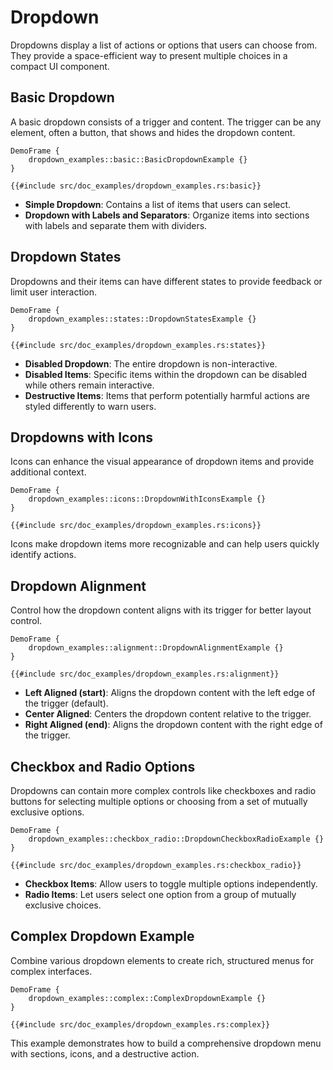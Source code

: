 # Dropdown

Dropdowns display a list of actions or options that users can choose from. They provide a space-efficient way to present multiple choices in a compact UI component.

## Basic Dropdown

A basic dropdown consists of a trigger and content. The trigger can be any element, often a button, that shows and hides the dropdown content.

```inject-dioxus
DemoFrame {
    dropdown_examples::basic::BasicDropdownExample {}
}
```

```rust, no_run
{{#include src/doc_examples/dropdown_examples.rs:basic}}
```

- **Simple Dropdown**: Contains a list of items that users can select.
- **Dropdown with Labels and Separators**: Organize items into sections with labels and separate them with dividers.

## Dropdown States

Dropdowns and their items can have different states to provide feedback or limit user interaction.

```inject-dioxus
DemoFrame {
    dropdown_examples::states::DropdownStatesExample {}
}
```

```rust, no_run
{{#include src/doc_examples/dropdown_examples.rs:states}}
```

- **Disabled Dropdown**: The entire dropdown is non-interactive.
- **Disabled Items**: Specific items within the dropdown can be disabled while others remain interactive.
- **Destructive Items**: Items that perform potentially harmful actions are styled differently to warn users.

## Dropdowns with Icons

Icons can enhance the visual appearance of dropdown items and provide additional context.

```inject-dioxus
DemoFrame {
    dropdown_examples::icons::DropdownWithIconsExample {}
}
```

```rust, no_run
{{#include src/doc_examples/dropdown_examples.rs:icons}}
```

Icons make dropdown items more recognizable and can help users quickly identify actions.

## Dropdown Alignment

Control how the dropdown content aligns with its trigger for better layout control.

```inject-dioxus
DemoFrame {
    dropdown_examples::alignment::DropdownAlignmentExample {}
}
```

```rust, no_run
{{#include src/doc_examples/dropdown_examples.rs:alignment}}
```

- **Left Aligned (start)**: Aligns the dropdown content with the left edge of the trigger (default).
- **Center Aligned**: Centers the dropdown content relative to the trigger.
- **Right Aligned (end)**: Aligns the dropdown content with the right edge of the trigger.

## Checkbox and Radio Options

Dropdowns can contain more complex controls like checkboxes and radio buttons for selecting multiple options or choosing from a set of mutually exclusive options.

```inject-dioxus
DemoFrame {
    dropdown_examples::checkbox_radio::DropdownCheckboxRadioExample {}
}
```

```rust, no_run
{{#include src/doc_examples/dropdown_examples.rs:checkbox_radio}}
```

- **Checkbox Items**: Allow users to toggle multiple options independently.
- **Radio Items**: Let users select one option from a group of mutually exclusive choices.

## Complex Dropdown Example

Combine various dropdown elements to create rich, structured menus for complex interfaces.

```inject-dioxus
DemoFrame {
    dropdown_examples::complex::ComplexDropdownExample {}
}
```

```rust, no_run
{{#include src/doc_examples/dropdown_examples.rs:complex}}
```

This example demonstrates how to build a comprehensive dropdown menu with sections, icons, and a destructive action.